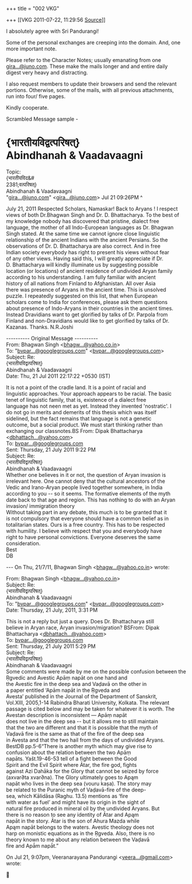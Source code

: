 +++
title = "002 VKG"

+++
[[VKG	2011-07-22, 11:29:56 [Source](https://groups.google.com/g/bvparishat/c/H8dpEk34yl4)]]



I absolutely agree with Sri Pandurangi!  
  
Some of the personal exchanges are creeping into the domain. And, one  
more important note.  
  
Please refer to the Character Notes; usually emanating from one  
[gira...@juno.com](). These make the mails longer and and entire daily  
digest very heavy and distracting.  
  
I also request members to update their browsers and send the relevant  
portions. Otherwise, some of the mails, with all previous attachments,  
run into four/ five pages.  
  
Kindly cooperate.  
  
Scrambled Message sample -  
  
{&#2349;&#2366;&#2352;&#2340;&#2368;&#2351;&#2357;&#2367;&#2342;&#2381;&#2357;&#2340;&#2381;&#2346;&#2352;&#2367;&#2359;&#2340;&#2381;}  
Abindhanah & Vaadavaagni  
=================  
  
  
  
Topic:  
{&#2349;&#2366;&#2352;&#2340;&#2368;&#2351;&#2357;&#2367;&#2342;&#  
2381;&#2357;&#2340;&#2381;&#2346;&#2352;&#2367;&#2359;&#2340;&#2381;}  
Abindhanah & Vaadavaagni  
"[gira...@juno.com]()" \<[gira...@juno.com]()\> Jul 21 09:26PM ^  
  
July 21, 2011 Respected Scholars, Namaskar! Back to Aryans ! I respect  
views of both Dr.Bhagwan Singh and Dr. D. Bhattacharya. To the best of  
my knowledge nobody has discovered that pristine, dialect free  
language, the mother of all Indo-European languages as Dr. Bhagwan  
Singh stated. At the same time we cannot ignore close linguistic  
relationship of the ancient Indians with the ancient Persians. So the  
observations of Dr. D. Bhattacharya are also correct. And in free  
Indian society everybody has right to present his views without fear  
of any other views. Having said this, I will greatly appreciate if Dr.  
D. Bhattacharya will kindly illuminate us by suggesting possible  
location (or locations) of ancient residence of undivided Aryan family  
according to his understanding. I am fully familiar with ancient  
history of all nations from Finland to Afghanistan. All over Asia  
there was presence of Aryans in the ancient time. This is unsolved  
puzzle. I repeatedly suggested on this list, that when European  
scholars come to India for conferences, please ask them questions  
about presence of Indo-Aryans in their countries in the ancient times.  
Instead Dravidians want to get glorified by talks of Dr. Parpola from  
Finland and non-Dravidians would like to get glorified by talks of Dr.  
Kazanas. Thanks. N.R.Joshi  
  
---------- Original Message ----------  
From: Bhagwan Singh \<[bhagw...@yahoo.co.in]()\>  
To: "[bvpar...@googlegroups.com]()" \<[bvpar...@googlegroups.com]()\>  
Subject: Re:  
{&#2349;&#2366;&#2352;&#2340;&#2368;&#2351;&#2357;&#2367;&#2342;&#2381;&#2357;&#2340;&#2381;&#2346;&#2352;&#2367;&#2359;&#2340;&#2381;}  
Abindhanah & Vaadavaagni  
Date: Thu, 21 Jul 2011 22:17:22 +0530 (IST)  
  
  
It is not a point of the cradle land. It is a point of racial and  
linguistic approaches. Your approach appears to be racial. The basic  
tenet of linguistic family, that is, existence of a dialect free  
language has not neen met as yet. Instead they invented 'nostratic'. I  
do not go in merits and demerits of this thesis which was itself  
sidelined, but the fact remains that language is not a genetic  
outcome, but a social product. We must start thinking rather than  
exchanging our classnotes.BS From: Dipak Bhattacharya  
\<[dbhattach...@yahoo.com]()\>  
To: [bvpar...@googlegroups.com]()  
Sent: Thursday, 21 July 2011 9:22 PM  
Subject: Re:  
{&#2349;&#2366;&#2352;&#2340;&#2368;&#2351;&#2357;&#2367;&#2342;&#2381;&#2357;&#2340;&#2381;&#2346;&#2352;&#2367;&#2359;&#2340;&#2381;}  
Abindhanah & Vaadavaagni  
Whether one believes in it or not, the question of Aryan invasion is  
irrelevant here. One cannot deny that the cultural ancestors of the  
Vedic and Irano-Aryan people lived together somewhere, in India  
according to you -- so it seems. The formative elements of the myth  
date back to that age and region. This has nothing to do with an Aryan  
invasion/ immigration theory  
Without taking part in any debate, this much is to be granted that it  
is not compulsory that everyone should have a common belief as in  
totalitarian states. Ours is a free country. This has to be respected  
with humility. I believe with respect that you and everybody have  
right to have personal convictions. Everyone deserves the same  
consideration.  
Best  
DB  
  
--- On Thu, 21/7/11, Bhagwan Singh \<[bhagw...@yahoo.co.in]()\> wrote:  
  
From: Bhagwan Singh \<[bhagw...@yahoo.co.in]()\>  
Subject: Re:  
{&#2349;&#2366;&#2352;&#2340;&#2368;&#2351;&#2357;&#2367;&#2342;&#2381;&#2357;&#2340;&#2381;&#2346;&#2352;&#2367;&#2359;&#2340;&#2381;}  
Abindhanah & Vaadavaagni  
To: "[bvpar...@googlegroups.com]()" \<[bvpar...@googlegroups.com]()\>  
Date: Thursday, 21 July, 2011, 3:31 PM  
  
This is not a reply but just a query. Does Dr. Bhattacharya still  
believe in Aryan race, Aryan invasion/migration? BSFrom: Dipak  
Bhattacharya \<[dbhattach...@yahoo.com]()\>  
To: [bvpar...@googlegroups.com]()  
Sent: Thursday, 21 July 2011 5:29 PM  
Subject: Re:  
{&#2349;&#2366;&#2352;&#2340;&#2368;&#2351;&#2357;&#2367;&#2342;&#2381;&#2357;&#2340;&#2381;&#2346;&#2352;&#2367;&#2359;&#2340;&#2381;}  
Abindhanah & Vaadavaagni  
Some comments were made by me on the possible confusion between the  
&#7770;gvedic and Avestic Ap&#257;&#7747; nap&#257;t on one hand and  
the Avestic fire in the deep sea and Va&#7693;av&#257; on the other in  
a paper entitled &lsquo;Ap&#257;m nap&#257;t in the &#7770;gveda and  
Avesta&rsquo; published in the Journal of the Department of Sanskrit,  
Vol.XIII, 2005,1-14 Rabindra Bharati University, Kolkata. The relevant  
passage is cited below and may be taken for whatever it is worth. The  
Avestan description is inconsistent &mdash; Ap&#257;&#7747; nap&#257;t  
does not live in the deep sea -- but it allows me to still maintain  
that the two are different and that it is possible that the myth of  
Va&#7693;av&#257; fire is the same as that of the fire of the deep sea  
in Avesta and that the two hail from the days of undivided Aryans.  
BestDB pp.5-6&ldquo;There is another myth which may give rise to  
confusion about the relation between the two Ap&#257;&#7747;  
nap&#257;ts. Ya&scaron;t.19-46-53 tell of a fight between the Good  
Spirit and the Evil Spirit where &#256;tar, the fire god, fights  
against Azi Dah&#257;ka for the Glory that cannot be seized by force  
(axvar&part;ta xvar&part;na). The Glory ultimately goes to Ap&#261;m  
nap&#257;t who lives in the deep sea (vouru ka&#7779;a). The story may  
be related to the Puranic myth of Va&#7693;av&#257;-fire of the deep-  
sea, which K&#257;lid&#257;sa (Raghu. 13.5) mentions as &lsquo;fire  
with water as fuel&rsquo; and might have its origin in the sight of  
natural fire produced in mineral oil by the undivided Aryans. But  
there is no reason to see any identity of &#256;tar and Ap&#261;m  
nap&#257;t in the story. &#256;tar is the son of Ahura Mazda while  
Ap&#261;m nap&#257;t belongs to the waters. Avestic theology does not  
harp on monistic equations as in the &#7770;gveda. Also, there is no  
theory known to me about any relation between the Va&#7693;av&#257;  
fire and Ap&#257;&#769;m nap&#257;&#769;t.&rdquo;  
  
  
On Jul 21, 9:07pm, Veeranarayana Pandurangi \<[veera...@gmail.com]()\>  
wrote:  



